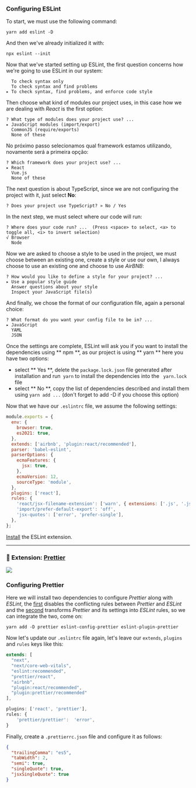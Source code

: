 ### Configuring ESLint

To start, we must use the following command:

```console
yarn add eslint -D
```

And then we've already initialized it with:

```console
npx eslint --init
```

Now that we've started setting up ESLint, the first question concerns how we're going to use ESLint in our system:

```console
  To check syntax only
  To check syntax and find problems
▸ To check syntax, find problems, and enforce code style
```

Then choose what kind of modules our project uses, in this case how we are dealing with _React_ is the first option:

```console
? What type of modules does your project use? ...
▸ JavaScript modules (import/export)
  CommonJS (require/exports)
  None of these
```

No próximo passo selecionamos qual framework estamos utilizando, novamente será a primeira opção:

```console
? Which framework does your project use? ...
▸ React
  Vue.js
  None of these
```

The next question is about TypeScript, since we are not configuring the project with it, just select
**No**:

```console
? Does your project use TypeScript? » No / Yes
```

In the next step, we must select where our code will run:

```console
? Where does your code run? ...  (Press <space> to select, <a> to toggle all, <i> to invert selection)
√ Browser
  Node
```

Now we are asked to choose a style to be used in the project, we must choose between an existing one, create a style or use our own, I always choose to use an existing one and choose to use _AirBNB_:

```console
? How would you like to define a style for your project? ...
▸ Use a popular style guide
  Answer questions about your style
  Inspect your JavaScript file(s)
```

And finally, we chose the format of our configuration file, again a personal choice:

```console
? What format do you want your config file to be in? ...
▸ JavaScript
  YAML
  JSON
```

Once the settings are complete, ESLint will ask you if you want to install the dependencies using ** npm **, as our project is using ** yarn ** here you have two options:

- select ** Yes **, delete the `package.lock.json` file generated after installation and run` yarn` to install the dependencies into the ` yarn.lock` file
- select ** No **, copy the list of dependencies described and install them using `yarn add ...` (don't forget to add -D if you choose this option)

Now that we have our `.eslintrc` file, we assume the following settings:

```js
module.exports = {
  env: {
    browser: true,
    es2021: true,
  },
  extends: ['airbnb', 'plugin:react/recommended'],
  parser: 'babel-eslint',
  parserOptions: {
    ecmaFeatures: {
      jsx: true,
    },
    ecmaVersion: 12,
    sourceType: 'module',
  },
  plugins: ['react'],
  rules: {
    'react/jsx-filename-extension': ['warn', { extensions: ['.js', '.jsx'] }],
    'import/prefer-default-export': 'off',
    'jsx-quotes': ['error', 'prefer-single'],
  },
};
```

[Install](https://eslint.org) the ESLint extension.

---

### 📌 Extension: [Prettier](https://marketplace.visualstudio.com/items?itemName=esbenp.prettier-vscode)

<img src="../public/media/lib/prettier.png"/>

### Configuring Prettier

Here we will install two dependencies to configure _Prettier_ along with _ESLint_, the [first](https://github.com/prettier/eslint-config-prettier) disables the conflicting rules between _Prettier_ and _ESLint_ and the [second](https://github.com/prettier/eslint-plugin-prettier) transforms _Prettier_ and its settings into _ESLint_ rules, so we can integrate the two, come on:

```console
yarn add -D prettier eslint-config-prettier eslint-plugin-prettier
```

Now let's update our `.eslintrc` file again, let's leave our `extends`, `plugins` and `rules` keys like this:

```js
extends: [
  "next",
  "next/core-web-vitals",
  "eslint:recommended",
  "prettier/react",
  "airbnb",
  "plugin:react/recommended",
  "plugin:prettier/recommended"
],
```

```js
plugins: ['react', 'prettier'],
rules: {
	'prettier/prettier':  'error',
}
```

Finally, create a `.prettierrc.json` file and configure it as follows:

```json
{
  "trailingComma": "es5",
  "tabWidth": 2,
  "semi": true,
  "singleQuote": true,
  "jsxSingleQuote": true
}
```
